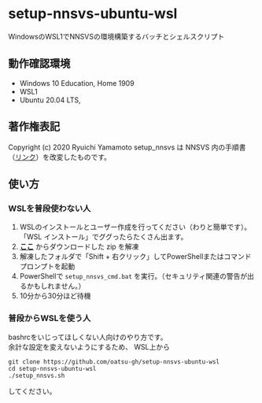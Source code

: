 # setup-nnsvs-ubuntu-wsl

WindowsのWSL1でNNSVSの環境構築するバッチとシェルスクリプト

## 動作確認環境

- Windows 10 Education, Home 1909
- WSL1
- Ubuntu 20.04 LTS,

## 著作権表記

Copyright (c) 2020 Ryuichi Yamamoto
setup_nnsvs は NNSVS 内の手順書（[リンク](https://github.com/r9y9/nnsvs/blob/76552acbdad7d17a07debeec39db592cae529b4b/.github/workflows/ci.yml#L20-L52)）を改変したものです。

## 使い方

### WSLを普段使わない人

1.  WSLのインストールとユーザー作成を行ってください（わりと簡単です）。「WSL インストール」でググったらたくさん出ます。
2.  **[ここ](https://github.com/oatsu-gh/setup-nnsvs-ubuntu-wsl/archive/master.zip)** からダウンロードした zip を解凍
3.  解凍したフォルダで「Shift + 右クリック」してPowerShellまたはコマンドプロンプトを起動
4. PowerShellで `setup_nnsvs_cmd.bat` を実行。（セキュリティ関連の警告が出るかもしれません。）
5. 10分から30分ほど待機

### 普段からWSLを使う人

bashrcをいじってほしくない人向けのやり方です。  
余計な設定を変えないようにするため、
WSL上から

    git clone https://github.com/oatsu-gh/setup-nnsvs-ubuntu-wsl
    cd setup-nnsvs-ubuntu-wsl
    ./setup_nnsvs.sh

してください。
